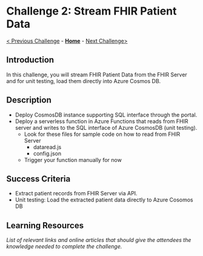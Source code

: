 # Challenge 2: Stream FHIR Patient Data 

[< Previous Challenge](./Challenge01.md) - **[Home](../readme.md)** - [Next Challenge>](./Challenge03.md)

## Introduction

In this challenge, you will stream FHIR Patient Data from the FHIR Server and for unit testing, load them directly into Azure Cosmos DB.

## Description

- Deploy CosmosDB instance supporting SQL interface through the portal.
- Deploy a serverless function in Azure Functions that reads from FHIR server and writes to the SQL interface of Azure CosmosDB (unit testing).
    - Look for these files for sample code on how to read from FHIR Server
        - dataread.js
        - config.json
    - Trigger your function manually for now

## Success Criteria
- Extract patient records from FHIR Server via API.
- Unit testing: Load the extracted patient data directly to Azure Cosomos DB

## Learning Resources

*List of relevant links and online articles that should give the attendees the knowledge needed to complete the challenge.*
